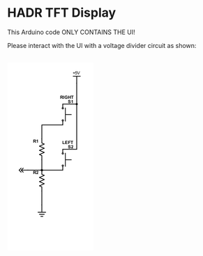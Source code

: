 # HADR TFT Display
This Arduino code ONLY CONTAINS THE UI!

Please interact with the UI with a voltage divider circuit as shown:

<br/><img src="ButtonSchematic.png"/>
